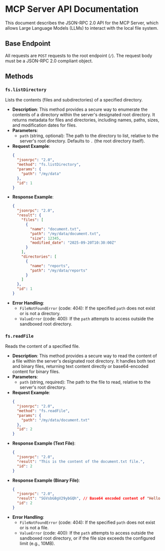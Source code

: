 # MCP Server API Documentation

This document describes the JSON-RPC 2.0 API for the MCP Server, which allows Large Language Models (LLMs) to interact with the local file system.

## Base Endpoint

All requests are `POST` requests to the root endpoint (`/`). The request body must be a JSON-RPC 2.0 compliant object.

## Methods

### `fs.listDirectory`

Lists the contents (files and subdirectories) of a specified directory.

- **Description**: This method provides a secure way to enumerate the contents of a directory within the server's designated root directory. It returns metadata for files and directories, including names, paths, sizes, and modification dates for files.
- **Parameters**:
  - `path` (string, optional): The path to the directory to list, relative to the server's root directory. Defaults to `.` (the root directory itself).
- **Request Example**:
  ```json
  {
    "jsonrpc": "2.0",
    "method": "fs.listDirectory",
    "params": {
      "path": "/my/data"
    },
    "id": 1
  }
  ```
- **Response Example**:
  ```json
  {
    "jsonrpc": "2.0",
    "result": {
      "files": [
        {
          "name": "document.txt",
          "path": "/my/data/document.txt",
          "size": 12345,
          "modified_date": "2025-09-20T10:30:00Z"
        }
      ],
      "directories": [
        {
          "name": "reports",
          "path": "/my/data/reports"
        }
      ]
    },
    "id": 1
  }
  ```
- **Error Handling**:
  - `FileNotFoundError` (code: 404): If the specified `path` does not exist or is not a directory.
  - `ValueError` (code: 400): If the `path` attempts to access outside the sandboxed root directory.

### `fs.readFile`

Reads the content of a specified file.

- **Description**: This method provides a secure way to read the content of a file within the server's designated root directory. It handles both text and binary files, returning text content directly or base64-encoded content for binary files.
- **Parameters**:
  - `path` (string, required): The path to the file to read, relative to the server's root directory.
- **Request Example**:
  ```json
  {
    "jsonrpc": "2.0",
    "method": "fs.readFile",
    "params": {
      "path": "/my/data/document.txt"
    },
    "id": 2
  }
  ```
- **Response Example (Text File)**:
  ```json
  {
    "jsonrpc": "2.0",
    "result": "This is the content of the document.txt file.",
    "id": 2
  }
  ```
- **Response Example (Binary File)**:
  ```json
  {
    "jsonrpc": "2.0",
    "result": "SGVsbG8gV29ybGQh", // Base64 encoded content of "Hello World!"
    "id": 2
  }
  ```
- **Error Handling**:
  - `FileNotFoundError` (code: 404): If the specified `path` does not exist or is not a file.
  - `ValueError` (code: 400): If the `path` attempts to access outside the sandboxed root directory, or if the file size exceeds the configured limit (e.g., 10MB).
